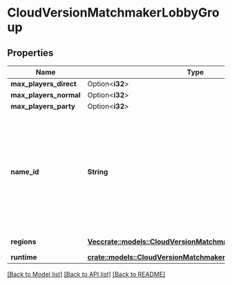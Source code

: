 # CloudVersionMatchmakerLobbyGroup

## Properties

Name | Type | Description | Notes
------------ | ------------- | ------------- | -------------
**max_players_direct** | Option<**i32**> | Unsigned 32 bit integer. | [optional]
**max_players_normal** | Option<**i32**> | Unsigned 32 bit integer. | [optional]
**max_players_party** | Option<**i32**> | Unsigned 32 bit integer. | [optional]
**name_id** | **String** | **Deprecated: use GameMode instead** A human readable short identifier used to references resources. Different than a `rivet.common#Uuid` because this is intended to be human readable. Different than `rivet.common#DisplayName` because this should not include special characters and be short. | 
**regions** | [**Vec<crate::models::CloudVersionMatchmakerLobbyGroupRegion>**](CloudVersionMatchmakerLobbyGroupRegion.md) | A list of game mode regions. | 
**runtime** | [**crate::models::CloudVersionMatchmakerLobbyGroupRuntime**](CloudVersionMatchmakerLobbyGroupRuntime.md) |  | 

[[Back to Model list]](../README.md#documentation-for-models) [[Back to API list]](../README.md#documentation-for-api-endpoints) [[Back to README]](../README.md)


